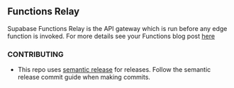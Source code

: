 ## Functions Relay

Supabase Functions Relay is the API gateway which is run before any edge function is invoked. For more details see your Functions blog post [here](https://supabase.com/blog/2022/03/31/supabase-edge-functions)

### CONTRIBUTING

* This repo uses [semantic release](https://github.com/semantic-release/semantic-release) for releases. Follow the semantic release commit guide when making commits.
